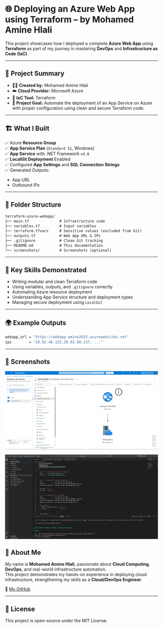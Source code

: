 # 🌐 Deploying an Azure Web App using Terraform – by Mohamed Amine Hlali

This project showcases how I deployed a complete **Azure Web App** using **Terraform** as part of my journey in mastering **DevOps** and **Infrastructure as Code (IaC)**.

---

## 🚀 Project Summary

- 👨‍💻 **Created by:** Mohamed Amine Hlali  
- ☁️ **Cloud Provider:** Microsoft Azure  
- 🔧 **IaC Tool:** Terraform  
- 🧩 **Project Goal:** Automate the deployment of an App Service on Azure with proper configuration using clean and secure Terraform code.

---

## 🏗️ What I Built

✅ Azure **Resource Group**  
✅ **App Service Plan** (`Standard S1`, Windows)  
✅ **App Service** with .NET Framework `v4.0`  
✅ **LocalGit Deployment** Enabled  
✅ Configured **App Settings** and **SQL Connection Strings**  
✅ Generated Outputs:
  - App URL  
  - Outbound IPs  

---

## 📁 Folder Structure

```
terraform-azure-webapp/
├── main.tf              # Infrastructure code
├── variables.tf         # Input variables
├── terraform.tfvars     # Sensitive values (excluded from Git)
├── outputs.tf           # Web App URL & IPs
├── .gitignore           # Clean Git tracking
├── README.md            # This documentation
└── screenshots/         # Screenshots (optional)
```

---

## 🧠 Key Skills Demonstrated

- Writing modular and clean Terraform code  
- Using variables, outputs, and `.gitignore` correctly  
- Automating Azure resource deployment  
- Understanding App Service structure and deployment types  
- Managing secure deployment using `LocalGit`

---

## 🌍 Example Outputs

```bash
webapp_url = "https://webapp-amine2025.azurewebsites.net"
ips        = "20.82.46.132,20.82.40.237, ..."
```

---

## 📸 Screenshots

![Screenshot 1](screenshots/screen1.png)

![Screenshot 2](screenshots/screen2.png)


## 🤝 About Me

My name is **Mohamed Amine Hlali**, passionate about **Cloud Computing**, **DevOps**, and real-world infrastructure automation.  
This project demonstrates my hands-on experience in deploying cloud infrastructure, strengthening my skills as a **Cloud/DevOps Engineer**.

🔗 [My GitHub](https://github.com/HlaliMedAmine)

---

## 📜 License

This project is open-source under the MIT License.